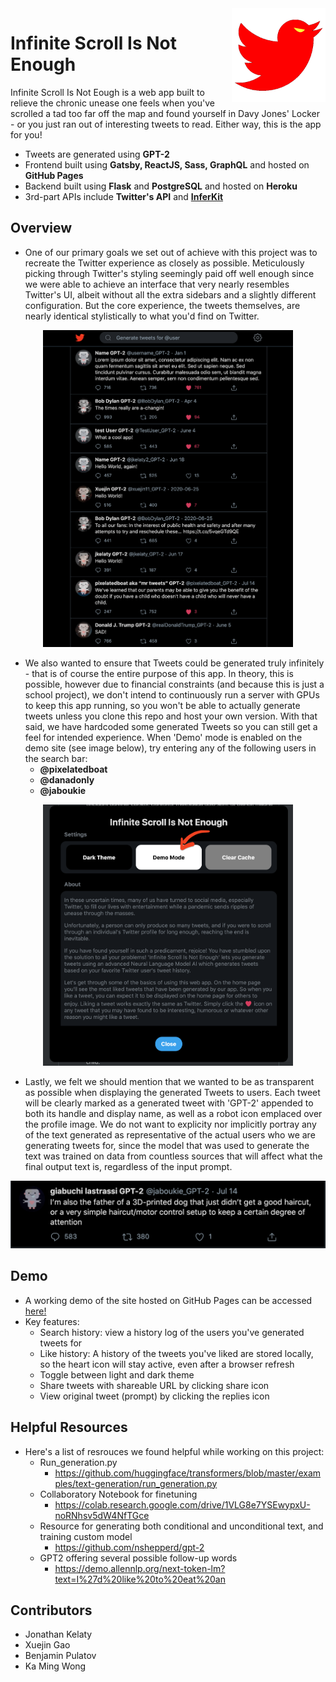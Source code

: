 <img align="right" src="img/logo.png" alt="infinite-scroll-logo" width="150">

# Infinite Scroll Is Not Enough

Infinite Scroll Is Not Eough is a web app built to relieve the chronic unease one feels when you've scrolled a tad too far off the map and found yourself in Davy Jones' Locker - or you just ran out of interesting tweets to read. Either way, this is the app for you!

- Tweets are generated using **GPT-2**
- Frontend built using **Gatsby, ReactJS, Sass, GraphQL** and hosted on **GitHub Pages**
- Backend built using **Flask** and **PostgreSQL** and hosted on **Heroku** 
- 3rd-part APIs include **Twitter's API** and **[InferKit]**

[InferKit]: https://inferkit.com/

## Overview

- One of our primary goals we set out of achieve with this project was to recreate the Twitter experience as closely as possible. Meticulously picking through Twitter's styling seemingly paid off well enough since we were able to achieve an interface that very nearly resembles Twitter's UI, albeit without all the extra sidebars and a slightly different configuration. But the core experience, the tweets themselves, are nearly identical stylistically to what you'd find on Twitter.

<div align="center">
    <img src="img/interface.png" alt="user-interface" width="400">
</div>

- We also wanted to ensure that Tweets could be generated truly infinitely - that is of course the entire purpose of this app. In theory, this is possible, however due to financial constraints (and because this is just a school project), we don't intend to continuously run a server with GPUs to keep this app running, so you won't be able to actually generate tweets unless you clone this repo and host your own version. With that said, we have hardcoded some generated Tweets so you can still get a feel for intended experience. When 'Demo' mode is enabled on the demo site (see image below), try entering any of the following users in the search bar:
    - **@pixelatedboat**
    - **@danadonly**
    - **@jaboukie**

<div align="center">
    <img src="img/demo.png" alt="demo-example" width="400">
</div>

- Lastly, we felt we should mention that we wanted to be as transparent as possible when displaying the generated Tweets to users. Each tweet will be clearly marked as a generated tweet with 'GPT-2' appended to both its handle and display name, as well as a robot icon emplaced over the profile image. We do not want to explicity nor implicitly portray any of the text generated as representative of the actual users who we are generating tweets for, since the model that was used to generate the text was trained on data from countless sources that will affect what the final output text is, regardless of the input prompt. 

<div align="center">
    <img src="img/generated.png" alt="generated" width="600">
</div>

## Demo

- A working demo of the site hosted on GitHub Pages can be accessed [here!]
- Key features:
    - Search history: view a history log of the users you've generated tweets for
    - Like history: A history of the tweets you've liked are stored locally, so the heart icon will stay active, even after a browser refresh
    - Toggle between light and dark theme
    - Share tweets with shareable URL by clicking share icon
    - View original tweet (prompt) by clicking the replies icon

[here!]: https://jkelaty.github.io/infinite-scroll-is-not-enough/

## Helpful Resources

- Here's a list of resrouces we found helpful while working on this project:
    - Run_generation.py
        - https://github.com/huggingface/transformers/blob/master/examples/text-generation/run_generation.py
    - Collaboratory Notebook for finetuning
        - https://colab.research.google.com/drive/1VLG8e7YSEwypxU-noRNhsv5dW4NfTGce
    - Resource for generating both conditional and unconditional text, and training custom model
        - https://github.com/nshepperd/gpt-2
    - GPT2 offering several possible follow-up words
        - https://demo.allennlp.org/next-token-lm?text=I%27d%20like%20to%20eat%20an

## Contributors

- Jonathan Kelaty
- Xuejin Gao
- Benjamin Pulatov
- Ka Ming Wong
